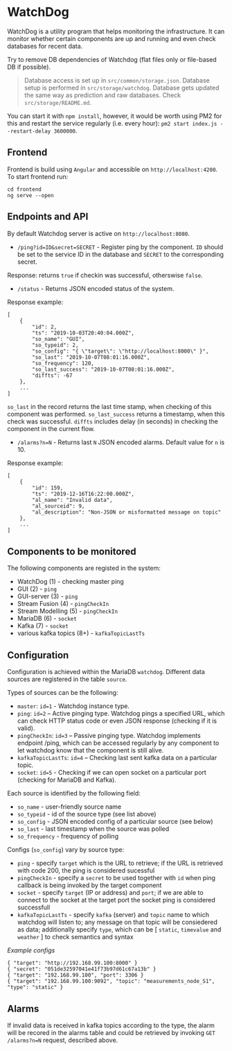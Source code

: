 # WatchDog

WatchDog is a utility program that helps monitoring the infrastructure. It can monitor whether certain components are up and running and even check databases for recent data.

Try to remove DB dependencies of Watchdog (flat files only or file-based DB if possible).

> Database access is set up in ```src/common/storage.json```.
> Database setup is performed in ```src/storage/watchdog```. Database gets updated the same way as prediction and raw databases. Check ```src/storage/README.md```.

You can start it with `npm install`, however, it would be worth using PM2 for this and restart the service regularly (i.e. every hour): `pm2 start index.js --restart-delay 3600000`.

## Frontend

Frontend is build using ```Angular``` and accessible on ```http://localhost:4200```.
To start frontend run:
```
cd frontend
ng serve --open
```

## Endpoints and API

By default Watchdog server is active on ```http://localhost:8080```.

* ```/ping?id=ID&secret=SECRET``` - Register ping by the component. `ID` should be set to the service ID in the database and `SECRET` to the corresponding secret.

Response: returns `true` if checkin was successful, otherswise `false`.

* ```/status``` - Returns JSON encoded status of the system.

Response example:
```
[
    {
        "id": 2,
        "ts": "2019-10-03T20:40:04.000Z",
        "so_name": "GUI",
        "so_typeid": 2,
        "so_config": "{ \"target\": \"http://localhost:8000\" }",
        "so_last": "2019-10-07T08:01:16.000Z",
        "so_frequency": 120,
        "so_last_success": "2019-10-07T08:01:16.000Z",
        "diffts": -67
    },
    ...
]
```

`so_last` in the record returns the last time stamp, when checking of this component was performed. `so_last_success` returns a timestamp, when this check was successful. `diffts` includes delay (in seconds) in checking the component in the current flow.

* ```/alarms?n=N``` - Returns last `N` JSON encoded alarms. Default value for `n` is 10.

Response example:
```
[
    {
        "id": 159,
        "ts": "2019-12-16T16:22:00.000Z",
        "al_name": "Invalid data",
        "al_sourceid": 9,
        "al_description": "Non-JSON or misformatted message on topic"
    },
    ...
]
```

## Components to be monitored
The following components are registed in the system:

* WatchDog (1) - checking master ping
* GUI (2) - `ping`
* GUI-server (3) - `ping`
* Stream Fusion (4) - `pingCheckIn`
* Stream Modelling (5) - `pingCheckIn`
* MariaDB (6) - `socket`
* Kafka (7) - `socket`
* various kafka topics (8+) - `kafkaTopicLastTs`

## Configuration
Configuration is achieved within the MariaDB `watchdog`. Different data sources are registered in the table `source`.

Types of sources can be the following:

* ```master```: `id=1` - Watchdog instance type.
* ```ping```: `id=2` – Active pinging type. Watchdog pings a specified URL, which can check HTTP status code or even JSON response (checking if it is valid).
*	```pingCheckIn```: `id=3` – Passive pinging type. Watchdog implements endpoint /ping, which can be accessed regularly by any component to let watchdog know that the component is still alive.
*	```kafkaTopicLastTs```: `id=4` – Checking last sent kafka data on a particular topic.
*   ```socket```: `id=5` - Checking if we can open socket on a particular port (checking for MariaDB and Kafka).

Each source is identified by the following field:

* `so_name` - user-friendly source name
* `so_typeid` - id of the source type (see list above)
* `so_config` - JSON encoded config of a particular source (see below)
* `so_last` - last timestamp when the source was polled
* `so_frequency` - frequency of polling

Configs (`so_config`) vary by source type:

* `ping` - specify `target` which is the URL to retrieve; if the URL is retrieved with code 200, the ping is considered sucessful
* `pingCheckIn` - specify a `secret` to be used together with `id` when ping callback is being invoked by the target component
* `socket` - specify `target` (IP or address) and `port`; if we are able to connect to the socket at the target port the socket ping is considered successfull
* `kafkaTopicLastTs` - specify `kafka` (server) and `topic` name to which watchdog will listen to; any message on that topic will be consiedered as data; additionally specify `type`, which can be [ `static`, `timevalue` and `weather` ] to check semantics and syntax

*Example configs*
```
{ "target": "http://192.168.99.100:8000" }
{ "secret": "051de32597041e41f73b97d61c67a13b" }
{ "target": "192.168.99.100", "port": 3306 }
{ "target": "192.168.99.100:9092", "topic": "measurements_node_S1", "type": "static" }
```

## Alarms

If invalid data is received in kafka topics according to the type, the alarm will be recored in the alarms table and could be retrieved by invoking `GET /alarms?n=N` request, described above.
